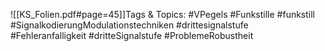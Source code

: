 
![[KS_Folien.pdf#page=45]]Tags & Topics:
   #VPegels
   #Funkstille
   #funkstill
   #SignalkodierungModulationstechniken
   #drittesignalstufe
   #Fehleranfalligkeit
   #dritteSignalstufe
   #ProblemeRobustheit